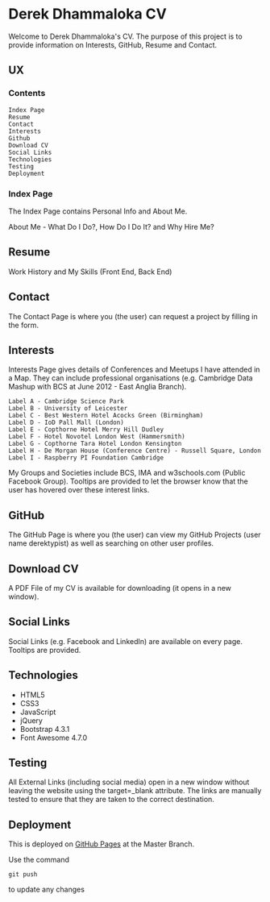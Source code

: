 # Derek Dhammaloka CV

Welcome to Derek Dhammaloka's CV.  The purpose of this project is to provide information on Interests, GitHub, Resume and Contact.

## UX

### Contents

    Index Page
    Resume
    Contact
    Interests
    Github
    Download CV
    Social Links
    Technologies
    Testing
    Deployment

### Index Page

The Index Page contains Personal Info and About Me.

About Me - What Do I Do?, How Do I Do It? and Why Hire Me?

## Resume

Work History and My Skills (Front End, Back End) 

## Contact

The Contact Page is where you (the user) can request a project by filling in the form.

## Interests

Interests Page gives details of Conferences and Meetups I have attended in a Map.
They can include professional organisations (e.g. Cambridge Data Mashup with
BCS at June 2012 - East Anglia Branch).

    Label A - Cambridge Science Park
    Label B - University of Leicester
    Label C - Best Western Hotel Acocks Green (Birmingham)
    Label D - IoD Pall Mall (London)
    Label E - Copthorne Hotel Merry Hill Dudley
    Label F - Hotel Novotel London West (Hammersmith)
    Label G - Copthorne Tara Hotel London Kensington
    Label H - De Morgan House (Conference Centre) - Russell Square, London
    Label I - Raspberry PI Foundation Cambridge

My Groups and Societies include BCS, IMA and w3schools.com (Public Facebook Group).  Tooltips are provided to let the browser know that the user has hovered over these interest links.

## GitHub

The GitHub Page is where you (the user) can view my GitHub Projects (user name derektypist)
as well as searching on other user profiles.

## Download CV

A PDF File of my CV is available for downloading (it opens in a new window).

## Social Links

Social Links (e.g. Facebook and LinkedIn) are available on every page.  Tooltips are provided.

## Technologies

- HTML5
- CSS3
- JavaScript
- jQuery
- Bootstrap 4.3.1
- Font Awesome 4.7.0

## Testing

All External Links (including social media) open in a new window without leaving the website using the target=_blank attribute.  The links are manually tested to
ensure that they are taken to the correct destination.

## Deployment

This is deployed on [GitHub Pages](https://derektypist.github.io/derek-dhammaloka-cv) at the Master Branch.

Use the command

    git push
    
to update any changes
